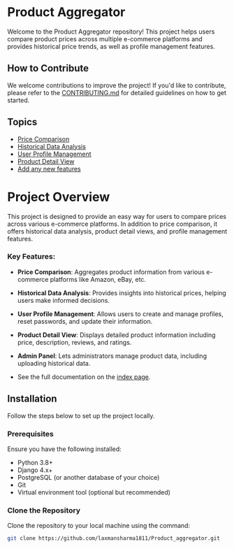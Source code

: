 # Product Aggregator

Welcome to the Product Aggregator repository! This project helps users compare product prices across multiple e-commerce platforms and provides historical price trends, as well as profile management features.

## How to Contribute

We welcome contributions to improve the project! If you'd like to contribute, please refer to the [CONTRIBUTING.md](./docs/CONTRIBUTING.md) for detailed guidelines on how to get started.

## Topics

- [Price Comparison](docs/topics/price-comparison/)
- [Historical Data Analysis](docs/topics/historical-data-analysis/)
- [User Profile Management](docs/topics/user-profile-management/)
- [Product Detail View](docs/topics/product-detail-view/)
- [Add any new features](docs/topics)

# Project Overview

This project is designed to provide an easy way for users to compare prices across various e-commerce platforms. In addition to price comparison, it offers historical data analysis, product detail views, and profile management features.

### Key Features:
- **Price Comparison**: Aggregates product information from various e-commerce platforms like Amazon, eBay, etc.
- **Historical Data Analysis**: Provides insights into historical prices, helping users make informed decisions.
- **User Profile Management**: Allows users to create and manage profiles, reset passwords, and update their information.
- **Product Detail View**: Displays detailed product information including price, description, reviews, and ratings.
- **Admin Panel**: Lets administrators manage product data, including uploading historical data.

- See the full documentation on the [index page](docs/index.md).

## Installation

Follow the steps below to set up the project locally.

### Prerequisites

Ensure you have the following installed:

- Python 3.8+
- Django 4.x+
- PostgreSQL (or another database of your choice)
- Git
- Virtual environment tool (optional but recommended)

### Clone the Repository

Clone the repository to your local machine using the command:

```bash
git clone https://github.com/laxmansharma1811/Product_aggregator.git
